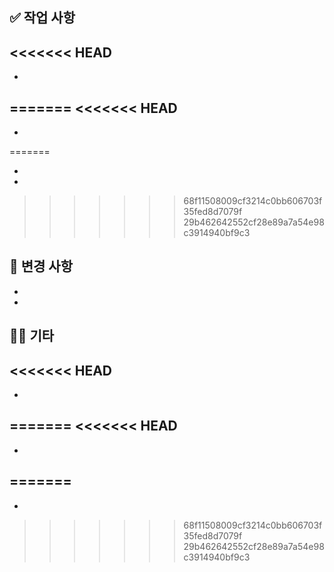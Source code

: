 ## ✅ 작업 사항

<<<<<<< HEAD
-
-
=======
<<<<<<< HEAD
- 
- 
=======

-
-
>>>>>>> 68f11508009cf3214c0bb606703f35fed8d7079f
>>>>>>> 29b462642552cf28e89a7a54e98c3914940bf9c3

## 📌 변경 사항

-
-

## 🧑‍💻 기타

<<<<<<< HEAD
-
-
=======
<<<<<<< HEAD
- 
- 
=======
-
-
>>>>>>> 68f11508009cf3214c0bb606703f35fed8d7079f
>>>>>>> 29b462642552cf28e89a7a54e98c3914940bf9c3
